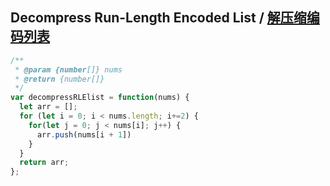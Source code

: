 ## Decompress Run-Length Encoded List / [解压缩编码列表](https://leetcode.com/problems/decompress-run-length-encoded-list/)


```js
/**
 * @param {number[]} nums
 * @return {number[]}
 */
var decompressRLElist = function(nums) {
  let arr = [];
  for (let i = 0; i < nums.length; i+=2) {
    for(let j = 0; j < nums[i]; j++) {
      arr.push(nums[i + 1])
    }
  }
  return arr;
};
```